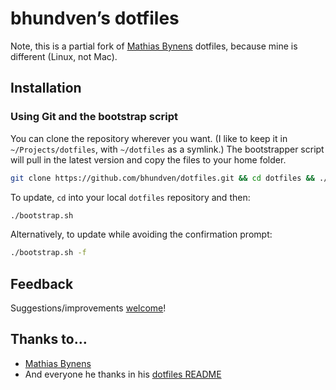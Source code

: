 # bhundven’s dotfiles
Note, this is a partial fork of [Mathias Bynens](http://mathiasbynens.be/) dotfiles, because mine is different (Linux, not Mac).

## Installation

### Using Git and the bootstrap script

You can clone the repository wherever you want. (I like to keep it in `~/Projects/dotfiles`, with `~/dotfiles` as a symlink.) The bootstrapper script will pull in the latest version and copy the files to your home folder.

```bash
git clone https://github.com/bhundven/dotfiles.git && cd dotfiles && ./bootstrap.sh
```

To update, `cd` into your local `dotfiles` repository and then:

```bash
./bootstrap.sh
```

Alternatively, to update while avoiding the confirmation prompt:

```bash
./bootstrap.sh -f
```

## Feedback

Suggestions/improvements
[welcome](https://github.com/bhundven/dotfiles/issues)!

## Thanks to…
* [Mathias Bynens](http://mathiasbynens.be/)
* And everyone he thanks in his [dotfiles README](https://github.com/mathiasbynens/dotfiles/blob/master/README.md#thanks-to%E2%80%A6)
